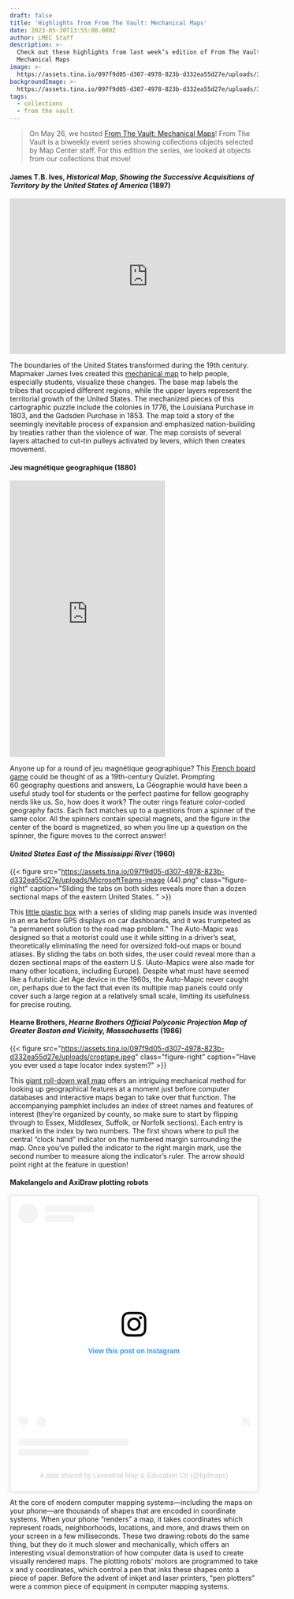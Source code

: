 ```yaml
---
draft: false
title: 'Highlights from From The Vault: Mechanical Maps'
date: 2023-05-30T13:55:00.000Z
author: LMEC Staff
description: >-
  Check out these highlights from last week’s edition of From The Vault:
  Mechanical Maps
image: >-
  https://assets.tina.io/097f9d05-d307-4978-823b-d332ea55d27e/uploads/35818_det1.jpg
backgroundImage: >-
  https://assets.tina.io/097f9d05-d307-4978-823b-d332ea55d27e/uploads/35818_det1.jpg
tags:
  - collections
  - from the vault
---
```


> On May 26, we hosted [From The Vault: Mechanical Maps](https://www.leventhalmap.org/event/from-the-vault-collections-showing-mechanical-maps/)! From The Vault is a biweekly event series showing collections objects selected by Map Center staff. For this edition the series, we looked at objects from our collections that move!

#### James T.B. Ives, *Historical Map, Showing the Successive Acquisitions of Territory by the United States of America* (1897)

<iframe width="560" height="315" src="https://www.youtube.com/embed/Y_Cl_QXNqbY" title="YouTube video player" frameborder="0" allow="accelerometer; autoplay; clipboard-write; encrypted-media; gyroscope; picture-in-picture; web-share" allowfullscreen></iframe>

The boundaries of the United States transformed during the 19th century. Mapmaker James Ives created this [mechanical map](https://bpl.bibliocommons.com/v2/record/S75C8129750) to help people, especially students, visualize these changes. The base map labels the tribes that occupied different regions, while the upper layers represent the territorial growth of the United States. The mechanized pieces of this cartographic puzzle include the colonies in 1776, the Louisiana Purchase in 1803, and the Gadsden Purchase in 1853. The map told a story of the seemingly inevitable process of expansion and emphasized nation-building by treaties rather than the violence of war. The map consists of several layers attached to cut-tin pulleys activated by levers, which then creates movement.

#### Jeu magnétique geographique (1880)

<iframe width="315" height="560" src="https://youtube.com/embed/ZqST2F-YUQE?feature=share" title="YouTube video player" frameborder="0" allow="accelerometer; autoplay; clipboard-write; encrypted-media; gyroscope; picture-in-picture; web-share" allowfullscreen></iframe>

Anyone up for a round of jeu magnétique geographique? This [French board game](https://bpl.bibliocommons.com/v2/record/S75C4670423) could be thought of as a 19th-century Quizlet. Prompting 60 geography questions and answers, La Géographie would have been a useful study tool for students or the perfect pastime for fellow geography nerds like us. So, how does it work? The outer rings feature color-coded geography facts. Each fact matches up to a questions from a spinner of the same color. All the spinners contain special magnets, and the figure in the center of the board is magnetized, so when you line up a question on the spinner, the figure moves to the correct answer!

#### *United States East of the Mississippi River* (1960)

{{< figure src="https://assets.tina.io/097f9d05-d307-4978-823b-d332ea55d27e/uploads/MicrosoftTeams-image (44).png" class="figure-right" caption="Sliding the tabs on both sides reveals more than a dozen sectional maps of the eastern United States. " >}}

This [little plastic box](https://bpl.bibliocommons.com/v2/record/S75C8510007) with a series of sliding map panels inside was invented in an era before GPS displays on car dashboards, and it was trumpeted as “a permanent solution to the road map problem.” The Auto-Mapic was designed so that a motorist could use it while sitting in a driver’s seat, theoretically eliminating the need for oversized fold-out maps or bound atlases. By sliding the tabs on both sides, the user could reveal more than a dozen sectional maps of the eastern U.S. (Auto-Mapics were also made for many other locations, including Europe). Despite what must have seemed like a futuristic Jet Age device in the 1960s, the Auto-Mapic never caught on, perhaps due to the fact that even its multiple map panels could only cover such a large region at a relatively small scale, limiting its usefulness for precise routing.

#### Hearne Brothers, *Hearne Brothers Official Polyconic Projection Map of Greater Boston and Vicinity, Massachusetts* (1986)

{{< figure src="https://assets.tina.io/097f9d05-d307-4978-823b-d332ea55d27e/uploads/croptape.jpeg" class="figure-right" caption="Have you ever used a tape locator index system?" >}}

This [giant roll-down wall map](https://bpl.bibliocommons.com/v2/record/S75C8000946) offers an intriguing mechanical method for looking up geographical features at a moment just before computer databases and interactive maps began to take over that function. The accompanying pamphlet includes an index of street names and features of interest (they’re organized by county, so make sure to start by flipping through to Essex, Middlesex, Suffolk, or Norfolk sections). Each entry is marked in the index by two numbers. The first shows where to pull the central “clock hand” indicator on the numbered margin surrounding the map. Once you’ve pulled the indicator to the right margin mark, use the second number to measure along the indicator’s ruler. The arrow should point right at the feature in question!

#### Makelangelo and AxiDraw plotting robots

<blockquote class="instagram-media" data-instgrm-permalink="https://www.instagram.com/reel/CsosfZJglqp/?utm_source=ig_embed&amp;utm_campaign=loading" data-instgrm-version="14" style=" background:#FFF; border:0; border-radius:3px; box-shadow:0 0 1px 0 rgba(0,0,0,0.5),0 1px 10px 0 rgba(0,0,0,0.15); margin: 1px; max-width:540px; min-width:326px; padding:0; width:99.375%; width:-webkit-calc(100% - 2px); width:calc(100% - 2px);"><div style="padding:16px;"> <a href="https://www.instagram.com/reel/CsosfZJglqp/?utm_source=ig_embed&amp;utm_campaign=loading" style=" background:#FFFFFF; line-height:0; padding:0 0; text-align:center; text-decoration:none; width:100%;" target="_blank"> <div style=" display: flex; flex-direction: row; align-items: center;"> <div style="background-color: #F4F4F4; border-radius: 50%; flex-grow: 0; height: 40px; margin-right: 14px; width: 40px;"></div> <div style="display: flex; flex-direction: column; flex-grow: 1; justify-content: center;"> <div style=" background-color: #F4F4F4; border-radius: 4px; flex-grow: 0; height: 14px; margin-bottom: 6px; width: 100px;"></div> <div style=" background-color: #F4F4F4; border-radius: 4px; flex-grow: 0; height: 14px; width: 60px;"></div></div></div><div style="padding: 19% 0;"></div> <div style="display:block; height:50px; margin:0 auto 12px; width:50px;"><svg width="50px" height="50px" viewBox="0 0 60 60" version="1.1" xmlns="https://www.w3.org/2000/svg" xmlns:xlink="https://www.w3.org/1999/xlink"><g stroke="none" stroke-width="1" fill="none" fill-rule="evenodd"><g transform="translate(-511.000000, -20.000000)" fill="#000000"><g><path d="M556.869,30.41 C554.814,30.41 553.148,32.076 553.148,34.131 C553.148,36.186 554.814,37.852 556.869,37.852 C558.924,37.852 560.59,36.186 560.59,34.131 C560.59,32.076 558.924,30.41 556.869,30.41 M541,60.657 C535.114,60.657 530.342,55.887 530.342,50 C530.342,44.114 535.114,39.342 541,39.342 C546.887,39.342 551.658,44.114 551.658,50 C551.658,55.887 546.887,60.657 541,60.657 M541,33.886 C532.1,33.886 524.886,41.1 524.886,50 C524.886,58.899 532.1,66.113 541,66.113 C549.9,66.113 557.115,58.899 557.115,50 C557.115,41.1 549.9,33.886 541,33.886 M565.378,62.101 C565.244,65.022 564.756,66.606 564.346,67.663 C563.803,69.06 563.154,70.057 562.106,71.106 C561.058,72.155 560.06,72.803 558.662,73.347 C557.607,73.757 556.021,74.244 553.102,74.378 C549.944,74.521 548.997,74.552 541,74.552 C533.003,74.552 532.056,74.521 528.898,74.378 C525.979,74.244 524.393,73.757 523.338,73.347 C521.94,72.803 520.942,72.155 519.894,71.106 C518.846,70.057 518.197,69.06 517.654,67.663 C517.244,66.606 516.755,65.022 516.623,62.101 C516.479,58.943 516.448,57.996 516.448,50 C516.448,42.003 516.479,41.056 516.623,37.899 C516.755,34.978 517.244,33.391 517.654,32.338 C518.197,30.938 518.846,29.942 519.894,28.894 C520.942,27.846 521.94,27.196 523.338,26.654 C524.393,26.244 525.979,25.756 528.898,25.623 C532.057,25.479 533.004,25.448 541,25.448 C548.997,25.448 549.943,25.479 553.102,25.623 C556.021,25.756 557.607,26.244 558.662,26.654 C560.06,27.196 561.058,27.846 562.106,28.894 C563.154,29.942 563.803,30.938 564.346,32.338 C564.756,33.391 565.244,34.978 565.378,37.899 C565.522,41.056 565.552,42.003 565.552,50 C565.552,57.996 565.522,58.943 565.378,62.101 M570.82,37.631 C570.674,34.438 570.167,32.258 569.425,30.349 C568.659,28.377 567.633,26.702 565.965,25.035 C564.297,23.368 562.623,22.342 560.652,21.575 C558.743,20.834 556.562,20.326 553.369,20.18 C550.169,20.033 549.148,20 541,20 C532.853,20 531.831,20.033 528.631,20.18 C525.438,20.326 523.257,20.834 521.349,21.575 C519.376,22.342 517.703,23.368 516.035,25.035 C514.368,26.702 513.342,28.377 512.574,30.349 C511.834,32.258 511.326,34.438 511.181,37.631 C511.035,40.831 511,41.851 511,50 C511,58.147 511.035,59.17 511.181,62.369 C511.326,65.562 511.834,67.743 512.574,69.651 C513.342,71.625 514.368,73.296 516.035,74.965 C517.703,76.634 519.376,77.658 521.349,78.425 C523.257,79.167 525.438,79.673 528.631,79.82 C531.831,79.965 532.853,80.001 541,80.001 C549.148,80.001 550.169,79.965 553.369,79.82 C556.562,79.673 558.743,79.167 560.652,78.425 C562.623,77.658 564.297,76.634 565.965,74.965 C567.633,73.296 568.659,71.625 569.425,69.651 C570.167,67.743 570.674,65.562 570.82,62.369 C570.966,59.17 571,58.147 571,50 C571,41.851 570.966,40.831 570.82,37.631"></path></g></g></g></svg></div><div style="padding-top: 8px;"> <div style=" color:#3897f0; font-family:Arial,sans-serif; font-size:14px; font-style:normal; font-weight:550; line-height:18px;">View this post on Instagram</div></div><div style="padding: 12.5% 0;"></div> <div style="display: flex; flex-direction: row; margin-bottom: 14px; align-items: center;"><div> <div style="background-color: #F4F4F4; border-radius: 50%; height: 12.5px; width: 12.5px; transform: translateX(0px) translateY(7px);"></div> <div style="background-color: #F4F4F4; height: 12.5px; transform: rotate(-45deg) translateX(3px) translateY(1px); width: 12.5px; flex-grow: 0; margin-right: 14px; margin-left: 2px;"></div> <div style="background-color: #F4F4F4; border-radius: 50%; height: 12.5px; width: 12.5px; transform: translateX(9px) translateY(-18px);"></div></div><div style="margin-left: 8px;"> <div style=" background-color: #F4F4F4; border-radius: 50%; flex-grow: 0; height: 20px; width: 20px;"></div> <div style=" width: 0; height: 0; border-top: 2px solid transparent; border-left: 6px solid #f4f4f4; border-bottom: 2px solid transparent; transform: translateX(16px) translateY(-4px) rotate(30deg)"></div></div><div style="margin-left: auto;"> <div style=" width: 0px; border-top: 8px solid #F4F4F4; border-right: 8px solid transparent; transform: translateY(16px);"></div> <div style=" background-color: #F4F4F4; flex-grow: 0; height: 12px; width: 16px; transform: translateY(-4px);"></div> <div style=" width: 0; height: 0; border-top: 8px solid #F4F4F4; border-left: 8px solid transparent; transform: translateY(-4px) translateX(8px);"></div></div></div> <div style="display: flex; flex-direction: column; flex-grow: 1; justify-content: center; margin-bottom: 24px;"> <div style=" background-color: #F4F4F4; border-radius: 4px; flex-grow: 0; height: 14px; margin-bottom: 6px; width: 224px;"></div> <div style=" background-color: #F4F4F4; border-radius: 4px; flex-grow: 0; height: 14px; width: 144px;"></div></div></a><p style=" color:#c9c8cd; font-family:Arial,sans-serif; font-size:14px; line-height:17px; margin-bottom:0; margin-top:8px; overflow:hidden; padding:8px 0 7px; text-align:center; text-overflow:ellipsis; white-space:nowrap;"><a href="https://www.instagram.com/reel/CsosfZJglqp/?utm_source=ig_embed&amp;utm_campaign=loading" style=" color:#c9c8cd; font-family:Arial,sans-serif; font-size:14px; font-style:normal; font-weight:normal; line-height:17px; text-decoration:none;" target="_blank">A post shared by Leventhal Map &amp; Education Ctr (@bplmaps)</a></p></div></blockquote> <script async src="//www.instagram.com/embed.js"></script>

At the core of modern computer mapping systems—including the maps on your phone—are thousands of shapes that are encoded in coordinate systems. When your phone “renders” a map, it takes coordinates which represent roads, neighborhoods, locations, and more, and draws them on your screen in a few milliseconds. These two drawing robots do the same thing, but they do it much slower and mechanically, which offers an interesting visual demonstration of how computer data is used to create visually rendered maps. The plotting robots’ motors are programmed to take x and y coordinates, which control a pen that inks these shapes onto a piece of paper. Before the advent of inkjet and laser printers, “pen plotters” were a common piece of equipment in computer mapping systems.
